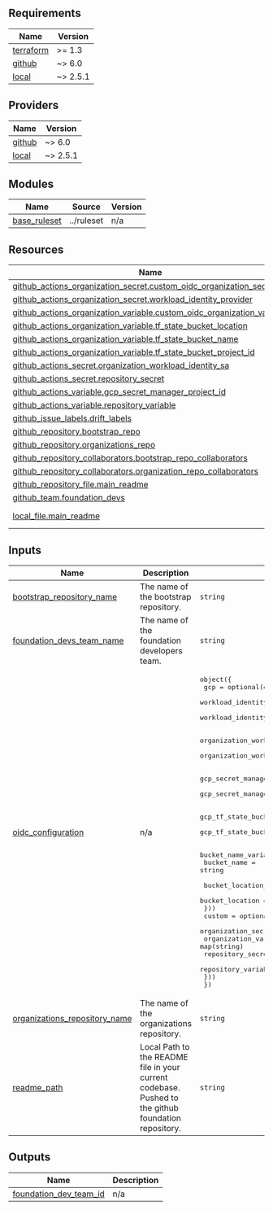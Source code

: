 ## Requirements

| Name | Version |
|------|---------|
| <a name="requirement_terraform"></a> [terraform](#requirement\_terraform) | >= 1.3 |
| <a name="requirement_github"></a> [github](#requirement\_github) | ~> 6.0 |
| <a name="requirement_local"></a> [local](#requirement\_local) | ~> 2.5.1 |

## Providers

| Name | Version |
|------|---------|
| <a name="provider_github"></a> [github](#provider\_github) | ~> 6.0 |
| <a name="provider_local"></a> [local](#provider\_local) | ~> 2.5.1 |

## Modules

| Name | Source | Version |
|------|--------|---------|
| <a name="module_base_ruleset"></a> [base\_ruleset](#module\_base\_ruleset) | ../ruleset | n/a |

## Resources

| Name | Type |
|------|------|
| [github_actions_organization_secret.custom_oidc_organization_secret](https://registry.terraform.io/providers/integrations/github/latest/docs/resources/actions_organization_secret) | resource |
| [github_actions_organization_secret.workload_identity_provider](https://registry.terraform.io/providers/integrations/github/latest/docs/resources/actions_organization_secret) | resource |
| [github_actions_organization_variable.custom_oidc_organization_variable](https://registry.terraform.io/providers/integrations/github/latest/docs/resources/actions_organization_variable) | resource |
| [github_actions_organization_variable.tf_state_bucket_location](https://registry.terraform.io/providers/integrations/github/latest/docs/resources/actions_organization_variable) | resource |
| [github_actions_organization_variable.tf_state_bucket_name](https://registry.terraform.io/providers/integrations/github/latest/docs/resources/actions_organization_variable) | resource |
| [github_actions_organization_variable.tf_state_bucket_project_id](https://registry.terraform.io/providers/integrations/github/latest/docs/resources/actions_organization_variable) | resource |
| [github_actions_secret.organization_workload_identity_sa](https://registry.terraform.io/providers/integrations/github/latest/docs/resources/actions_secret) | resource |
| [github_actions_secret.repository_secret](https://registry.terraform.io/providers/integrations/github/latest/docs/resources/actions_secret) | resource |
| [github_actions_variable.gcp_secret_manager_project_id](https://registry.terraform.io/providers/integrations/github/latest/docs/resources/actions_variable) | resource |
| [github_actions_variable.repository_variable](https://registry.terraform.io/providers/integrations/github/latest/docs/resources/actions_variable) | resource |
| [github_issue_labels.drift_labels](https://registry.terraform.io/providers/integrations/github/latest/docs/resources/issue_labels) | resource |
| [github_repository.bootstrap_repo](https://registry.terraform.io/providers/integrations/github/latest/docs/resources/repository) | resource |
| [github_repository.organizations_repo](https://registry.terraform.io/providers/integrations/github/latest/docs/resources/repository) | resource |
| [github_repository_collaborators.bootstrap_repo_collaborators](https://registry.terraform.io/providers/integrations/github/latest/docs/resources/repository_collaborators) | resource |
| [github_repository_collaborators.organization_repo_collaborators](https://registry.terraform.io/providers/integrations/github/latest/docs/resources/repository_collaborators) | resource |
| [github_repository_file.main_readme](https://registry.terraform.io/providers/integrations/github/latest/docs/resources/repository_file) | resource |
| [github_team.foundation_devs](https://registry.terraform.io/providers/integrations/github/latest/docs/resources/team) | resource |
| [local_file.main_readme](https://registry.terraform.io/providers/hashicorp/local/latest/docs/data-sources/file) | data source |

## Inputs

| Name | Description | Type | Default | Required |
|------|-------------|------|---------|:--------:|
| <a name="input_bootstrap_repository_name"></a> [bootstrap\_repository\_name](#input\_bootstrap\_repository\_name) | The name of the bootstrap repository. | `string` | `"bootstrap"` | no |
| <a name="input_foundation_devs_team_name"></a> [foundation\_devs\_team\_name](#input\_foundation\_devs\_team\_name) | The name of the foundation developers team. | `string` | `"foundation-devs"` | no |
| <a name="input_oidc_configuration"></a> [oidc\_configuration](#input\_oidc\_configuration) | n/a | <pre>object({<br>    gcp = optional(object({<br>      workload_identity_provider_name_secret_name = optional(string)<br>      workload_identity_provider_name             = string<br><br>      organization_workload_identity_sa_secret_name = optional(string)<br>      organization_workload_identity_sa             = string<br><br>      gcp_secret_manager_project_id_variable_name = optional(string)<br>      gcp_secret_manager_project_id               = string<br><br>      gcp_tf_state_bucket_project_id_variable_name = optional(string)<br>      gcp_tf_state_bucket_project_id               = string<br><br>      bucket_name_variable_name = optional(string)<br>      bucket_name               = string<br><br>      bucket_location_variable_name = optional(string)<br>      bucket_location               = string<br>    }))<br>    custom = optional(object({<br>      organization_secrets   = map(string)<br>      organization_variables = map(string)<br>      repository_secrets     = map(map(string))<br>      repository_variables   = map(map(string))<br>    }))<br>  })</pre> | n/a | yes |
| <a name="input_organizations_repository_name"></a> [organizations\_repository\_name](#input\_organizations\_repository\_name) | The name of the organizations repository. | `string` | `"organizations"` | no |
| <a name="input_readme_path"></a> [readme\_path](#input\_readme\_path) | Local Path to the README file in your current codebase. Pushed to the github foundation repository. | `string` | `""` | no |

## Outputs

| Name | Description |
|------|-------------|
| <a name="output_foundation_dev_team_id"></a> [foundation\_dev\_team\_id](#output\_foundation\_dev\_team\_id) | n/a |